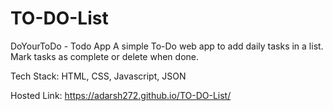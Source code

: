 # TO-DO-List
DoYourToDo - Todo App
A simple To-Do web app to add daily tasks in a list. Mark tasks as complete or delete when done. 

Tech Stack: HTML, CSS, Javascript, JSON

Hosted Link: https://adarsh272.github.io/TO-DO-List/
